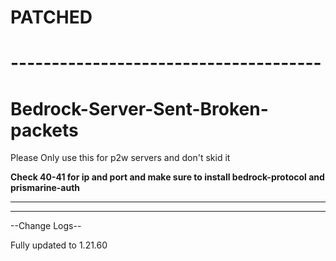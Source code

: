 # PATCHED
# --------------------------------------



# Bedrock-Server-Sent-Broken-packets
Please Only use this for p2w servers and don't skid it

**Check 40-41 for ip and port and make sure to install bedrock-protocol and prismarine-auth** 
___________________________________________
___________________________________________
  --Change Logs--

Fully updated to 1.21.60 
